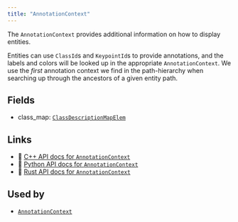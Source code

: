 ```yaml
---
title: "AnnotationContext"
---
```


The `AnnotationContext` provides additional information on how to display entities.

Entities can use `ClassId`s and `KeypointId`s to provide annotations, and
the labels and colors will be looked up in the appropriate
`AnnotationContext`. We use the *first* annotation context we find in the
path-hierarchy when searching up through the ancestors of a given entity
path.

## Fields

* class_map: [`ClassDescriptionMapElem`](../datatypes/class_description_map_elem.md)

## Links
 * 🌊 [C++ API docs for `AnnotationContext`](https://ref.rerun.io/docs/cpp/stable/structrerun_1_1components_1_1AnnotationContext.html?speculative-link)
 * 🐍 [Python API docs for `AnnotationContext`](https://ref.rerun.io/docs/python/stable/common/components#rerun.components.AnnotationContext)
 * 🦀 [Rust API docs for `AnnotationContext`](https://docs.rs/rerun/latest/rerun/components/struct.AnnotationContext.html)


## Used by

* [`AnnotationContext`](../archetypes/annotation_context.md)
